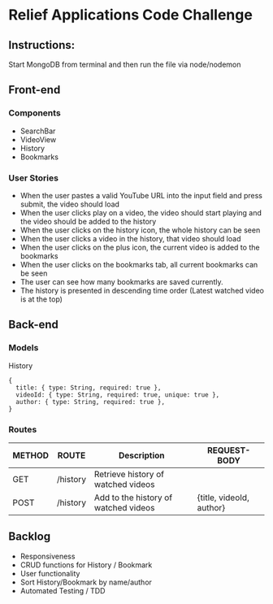 # Relief Applications Code Challenge

## Instructions:

Start MongoDB from terminal and then run the file via node/nodemon

## Front-end

### Components

- SearchBar
- VideoView
- History
- Bookmarks

### User Stories

- When the user pastes a valid YouTube URL into the input field and press submit, the video should load
- When the user clicks play on a video, the video should start playing and the video should be added to the history
- When the user clicks on the history icon, the whole history can be seen
- When the user clicks a video in the history, that video should load
- When the user clicks on the plus icon, the current video is added to the bookmarks
- When the user clicks on the bookmarks tab, all current bookmarks can be seen
- The user can see how many bookmarks are saved currently.
- The history is presented in descending time order (Latest watched video is at the top)

## Back-end

### Models

History

```
{
  title: { type: String, required: true },
  videoId: { type: String, required: true, unique: true },
  author: { type: String, required: true },
}

```

### Routes

| METHOD | ROUTE    | Description                          | REQUEST-BODY             |
| ------ | -------- | ------------------------------------ | ------------------------ |
| GET    | /history | Retrieve history of watched videos   |                          |
| POST   | /history | Add to the history of watched videos | {title, videoId, author} |

## Backlog

- Responsiveness
- CRUD functions for History / Bookmark
- User functionality
- Sort History/Bookmark by name/author
- Automated Testing / TDD
